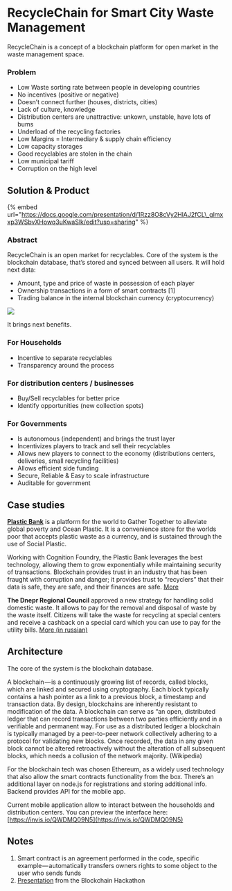 # RecycleChain for Smart City Waste Management

RecycleChain is a concept of a blockchain platform for open market in the waste management space.

### Problem

* Low Waste sorting rate between people in developing countries
* No incentives \(positive or negative\)
* Doesn’t connect further \(houses, districts, cities\)
* Lack of culture, knowledge
* Distribution centers are unattractive: unkown, unstable, have lots of bums
* Underload of the recycling factories
* Low Margins = Intermediary & supply chain efficiency
* Low capacity storages
* Good recyclables are stolen in the chain
* Low municipal tariff
* Corruption on the high level

## Solution & Product

{% embed url="https://docs.google.com/presentation/d/1Rzz8O8cVy2HlAJ2fCL\_glmxxp3WSbvXHowq3uKwaSlk/edit?usp=sharing" %}

### **Abstract**

RecycleChain is an open market for recyclables. Core of the system is the blockchain database, that’s stored and synced between all users. It will hold next data:

* Amount, type and price of waste in possession of each player
* Ownership transactions in a form of smart contracts \[1\]
* Trading balance in the internal blockchain currency \(cryptocurrency\)

![](https://cdn-images-1.medium.com/max/1600/0*W4ybBPAk6svy5Zhx.)

It brings next benefits.

### **For Households**

* Incentive to separate recyclables
* Transparency around the process

### **For distribution centers / businesses**

* Buy/Sell recyclables for better price
* Identify opportunities \(new collection spots\)

### **For Governments**

* Is autonomous \(independent\) and brings the trust layer
* Incentivizes players to track and sell their recyclables
* Allows new players to connect to the economy \(distributions centers, deliveries, small recycling facilities\)
* Allows efficient side funding
* Secure, Reliable & Easy to scale infrastructure
* Auditable for government

## **Case studies**

[**Plastic Bank**](https://www.plasticbank.org/) is a platform for the world to Gather Together to alleviate global poverty and Ocean Plastic. It is a convenience store for the worlds poor that accepts plastic waste as a currency, and is sustained through the use of Social Plastic.

Working with Cognition Foundry, the Plastic Bank leverages the best technology, allowing them to grow exponentially while maintaining security of transactions. Blockchain provides trust in an industry that has been fraught with corruption and danger; it provides trust to “recyclers” that their data is safe, they are safe, and their finances are safe. [More](https://www.ibm.com/blogs/systems/plastic-bank-deploys-blockchain-to-reduce-ocean-plastic/)

**The Dnepr Regional Council** approved a new strategy for handling solid domestic waste. It allows to pay for the removal and disposal of waste by the waste itself. Citizens will take the waste for recycling at special centers and receive a cashback on a special card which you can use to pay for the utility bills. [More \(in russian\)](https://uteka.ua/publication/Za-kommunalnye-platezhi-mozhno-budet-rasschitatsya-musorom)

## **Architecture**

The core of the system is the blockchain database.

A blockchain — is a continuously growing list of records, called blocks, which are linked and secured using cryptography. Each block typically contains a hash pointer as a link to a previous block, a timestamp and transaction data. By design, blockchains are inherently resistant to modification of the data. A blockchain can serve as “an open, distributed ledger that can record transactions between two parties efficiently and in a verifiable and permanent way. For use as a distributed ledger a blockchain is typically managed by a peer-to-peer network collectively adhering to a protocol for validating new blocks. Once recorded, the data in any given block cannot be altered retroactively without the alteration of all subsequent blocks, which needs a collusion of the network majority. \(Wikipedia\)

For the blockchain tech was chosen Ethereum, as a widely used technology that also allow the smart contracts functionality from the box. There’s an additional layer on node.js for registrations and storing additional info. Backend provides API for the mobile app.

Current mobile application allow to interact between the households and distribution centers. You can preview the interface here: [https://invis.io/QWDMQ09N5](https://invis.io/QWDMQ09N5)

## **Notes**

1. Smart contract is an agreement performed in the code, specific example — automatically transfers owners rights to some object to the user who sends funds
2. [Presentation](https://docs.google.com/presentation/d/e/2PACX-1vTs1ZB5aK4sA5FMqRZodEnXeyGo9NcwA_NCdvwPs6czJkGueaXk2-NxP4iluFXaEbUkCeSYDWsYJo0D/pub?start=false&loop=false&delayms=3000) from the Blockchain Hackathon

